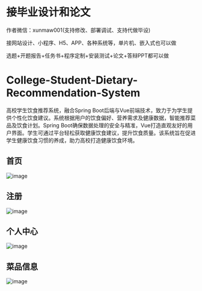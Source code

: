 # 接毕业设计和论文
作者微信：xunmaw001(支持修改、部署调试、支持代做毕设)

接网站设计、小程序、H5、APP、各种系统等，单片机、嵌入式也可以做

选题+开题报告+任务书+程序定制+安装测试+论文+答辩PPT都可以做
# College-Student-Dietary-Recommendation-System
高校学生饮食推荐系统，融合Spring Boot后端与Vue前端技术，致力于为学生提供个性化饮食建议。系统根据用户的饮食偏好、营养需求及健康数据，智能推荐菜品及饮食计划。Spring Boot确保数据处理的安全与精准，Vue打造直观友好的用户界面。学生可通过平台轻松获取健康饮食建议，提升饮食质量。该系统旨在促进学生健康饮食习惯的养成，助力高校打造健康饮食环境。
## 首页
![image](https://github.com/user-attachments/assets/25727c2f-eddc-401f-91d8-8bd3e9061caa)
## 注册
![image](https://github.com/user-attachments/assets/2f654027-4176-4841-8b83-887ccf5380e5)
## 个人中心
![image](https://github.com/user-attachments/assets/50aab644-1d63-4e3d-a7cf-e93bdf3bd91e)
## 菜品信息
![image](https://github.com/user-attachments/assets/7584bc1f-23ed-41d8-8545-21c72338fa79)
